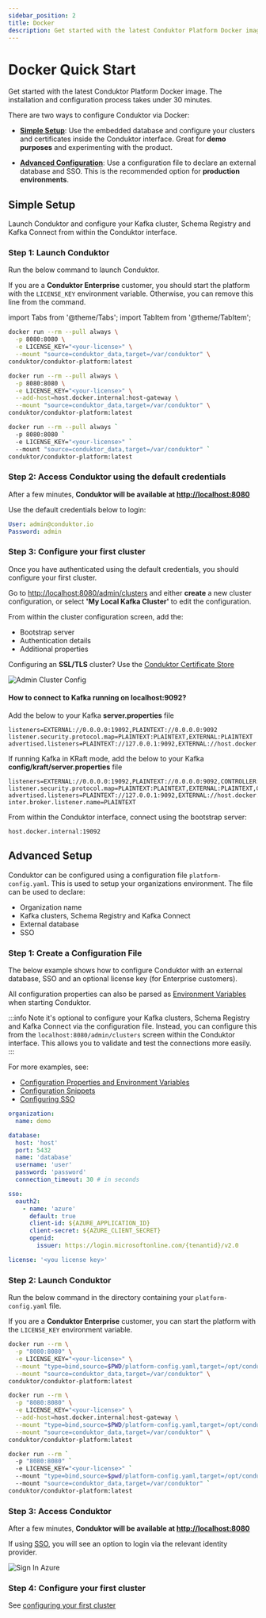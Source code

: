 ```yaml
---
sidebar_position: 2
title: Docker
description: Get started with the latest Conduktor Platform Docker image in just a few minutes.
---
```


# Docker Quick Start

Get started with the latest Conduktor Platform Docker image. The installation and configuration process takes under 30 minutes.

There are two ways to configure Conduktor via Docker:
 - [**Simple Setup**](#simple-setup): Use the embedded database and configure your clusters and certificates inside the Conduktor interface. Great for **demo purposes** and experimenting with the product.

 - [**Advanced Configuration**](#advanced-setup): Use a configuration file to declare an external database and SSO. This is the recommended option for **production environments**.  

## Simple Setup

Launch Conduktor and configure your Kafka cluster, Schema Registry and Kafka Connect from within the Conduktor interface.

### Step 1: Launch Conduktor

Run the below command to launch Conduktor.

If you are a **Conduktor Enterprise** customer, you should start the platform with the `LICENSE_KEY` environment variable. Otherwise, you can remove this line from the command.

import Tabs from '@theme/Tabs';
import TabItem from '@theme/TabItem';

<Tabs>
<TabItem value="MacOS" label="MacOS">

```bash
docker run --rm --pull always \
  -p 8080:8080 \
  -e LICENSE_KEY="<your-license>" \
  --mount "source=conduktor_data,target=/var/conduktor" \
conduktor/conduktor-platform:latest
```

</TabItem>
<TabItem value="Linux" label="Linux">

```bash
docker run --rm --pull always \
  -p 8080:8080 \
  -e LICENSE_KEY="<your-license>" \
  --add-host=host.docker.internal:host-gateway \
  --mount "source=conduktor_data,target=/var/conduktor" \
conduktor/conduktor-platform:latest
```

</TabItem>
<TabItem value="Windows" label="Windows">

```bash
docker run --rm --pull always `
  -p 8080:8080 `
  -e LICENSE_KEY="<your-license>" `
  --mount "source=conduktor_data,target=/var/conduktor" `
conduktor/conduktor-platform:latest
```

</TabItem>
</Tabs>

### Step 2: Access Conduktor using the default credentials

After a few minutes, **Conduktor will be available at [http://localhost:8080](http://localhost:8080)**

Use the default credentials below to login:

```yaml
User: admin@conduktor.io
Password: admin
```

### Step 3: Configure your first cluster

Once you have authenticated using the default credentials, you should configure your first cluster.

Go to [http://localhost:8080/admin/clusters](http://localhost:8080/admin/clusters) and either **create** a new cluster configuration, or select **'My Local Kafka Cluster'** to edit the configuration.

From within the cluster configuration screen, add the:
 - Bootstrap server
 - Authentication details
 - Additional properties

Configuring an **SSL/TLS** cluster? Use the [Conduktor Certificate Store](../../configuration/ssl-tls-configuration.md#using-the-conduktor-certificate-store)

![Admin Cluster Config](/img/get-started/admin-cluster-config.png)


#### How to connect to Kafka running on localhost:9092?

Add the below to your Kafka **server.properties** file

```
listeners=EXTERNAL://0.0.0.0:19092,PLAINTEXT://0.0.0.0:9092
listener.security.protocol.map=PLAINTEXT:PLAINTEXT,EXTERNAL:PLAINTEXT
advertised.listeners=PLAINTEXT://127.0.0.1:9092,EXTERNAL://host.docker.internal:19092
```

If running Kafka in KRaft mode, add the below to your Kafka **config/kraft/server.properties** file

```
listeners=EXTERNAL://0.0.0.0:19092,PLAINTEXT://0.0.0.0:9092,CONTROLLER://:9093
listener.security.protocol.map=PLAINTEXT:PLAINTEXT,EXTERNAL:PLAINTEXT,CONTROLLER:PLAINTEXT
advertised.listeners=PLAINTEXT://127.0.0.1:9092,EXTERNAL://host.docker.internal:19092
inter.broker.listener.name=PLAINTEXT
```

From within the Conduktor interface, connect using the bootstrap server:

```host.docker.internal:19092```

## Advanced Setup

Conduktor can be configured using a configuration file `platform-config.yaml`. This is used to setup your organizations environment. The file can be used to declare:

- Organization name
- Kafka clusters, Schema Registry and Kafka Connect
- External database
- SSO

### Step 1: Create a Configuration File

The below example shows how to configure Conduktor with an external database, SSO and an optional license key (for Enterprise customers).

All configuration properties can also be parsed as [Environment Variables](../../configuration/env-variables) when starting Conduktor.

:::info
Note it's optional to configure your Kafka clusters, Schema Registry and Kafka Connect via the configuration file. Instead, you can configure this from the `localhost:8080/admin/clusters` screen within the Conduktor interface. This allows you to validate and test the connections more easily.
:::

For more examples, see:
 - [Configuration Properties and Environment Variables](../../configuration/env-variables)
 - [Configuration Snippets](../../configuration/configuration-snippets)
 - [Configuring SSO](../../configuration/user-authentication)

```yaml
organization:
  name: demo

database:
  host: 'host'
  port: 5432
  name: 'database'
  username: 'user'
  password: 'password'
  connection_timeout: 30 # in seconds

sso:
  oauth2:
    - name: 'azure'
      default: true
      client-id: ${AZURE_APPLICATION_ID}
      client-secret: ${AZURE_CLIENT_SECRET}
      openid:
        issuer: https://login.microsoftonline.com/{tenantid}/v2.0

license: '<you license key>'
```

### Step 2: Launch Conduktor

Run the below command in the directory containing your `platform-config.yaml` file.

If you are a **Conduktor Enterprise** customer, you can start the platform with the `LICENSE_KEY` environment variable.

<Tabs>
<TabItem value="MacOS" label="MacOS">

```bash
docker run --rm \
  -p "8080:8080" \
  -e LICENSE_KEY="<your-license>" \
  --mount "type=bind,source=$PWD/platform-config.yaml,target=/opt/conduktor/default-platform-config.yaml" \
  --mount "source=conduktor_data,target=/var/conduktor" \
conduktor/conduktor-platform:latest
```

</TabItem>
<TabItem value="Linux" label="Linux">

```bash
docker run --rm \
  -p "8080:8080" \
  -e LICENSE_KEY="<your-license>" \
  --add-host=host.docker.internal:host-gateway \
  --mount "type=bind,source=$PWD/platform-config.yaml,target=/opt/conduktor/default-platform-config.yaml" \
  --mount "source=conduktor_data,target=/var/conduktor" \
conduktor/conduktor-platform:latest
```

</TabItem>
<TabItem value="Windows" label="Windows">

```bash
docker run --rm `
  -p "8080:8080" `
  -e LICENSE_KEY="<your-license>" `
  --mount "type=bind,source=$pwd/platform-config.yaml,target=/opt/conduktor/default-platform-config.yaml" `
  --mount "source=conduktor_data,target=/var/conduktor" `
conduktor/conduktor-platform:latest
```

</TabItem>
</Tabs>


### Step 3: Access Conduktor

After a few minutes, **Conduktor will be available at [http://localhost:8080](http://localhost:8080)**

If using [SSO](../../configuration/user-authentication), you will see an option to login via the relevant identity provider.

![Sign In Azure](/img/get-started/azure-start.png)


### Step 4: Configure your first cluster

See [configuring your first cluster](#step-3-configure-your-first-cluster)
